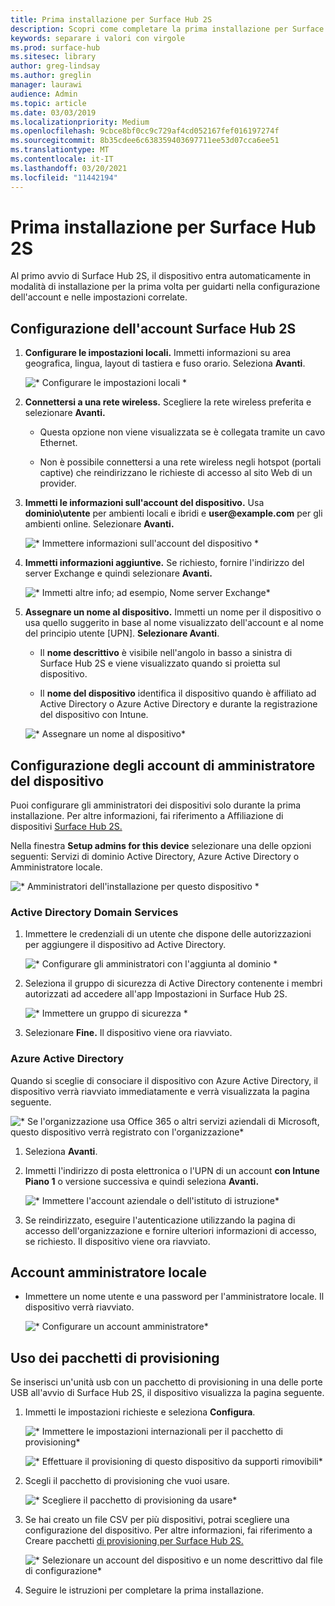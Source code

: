 ```yaml
---
title: Prima installazione per Surface Hub 2S
description: Scopri come completare la prima installazione per Surface Hub 2S.
keywords: separare i valori con virgole
ms.prod: surface-hub
ms.sitesec: library
author: greg-lindsay
ms.author: greglin
manager: laurawi
audience: Admin
ms.topic: article
ms.date: 03/03/2019
ms.localizationpriority: Medium
ms.openlocfilehash: 9cbce8bf0cc9c729af4cd052167fef016197274f
ms.sourcegitcommit: 8b35cdee6c638359403697711ee53d07cca6ee51
ms.translationtype: MT
ms.contentlocale: it-IT
ms.lasthandoff: 03/20/2021
ms.locfileid: "11442194"
---
```

# <a name="first-time-setup-for-surface-hub-2s"></a>Prima installazione per Surface Hub 2S

Al primo avvio di Surface Hub 2S, il dispositivo entra automaticamente in modalità di installazione per la prima volta per guidarti nella configurazione dell'account e nelle impostazioni correlate.

## <a name="configuring-surface-hub-2s-account"></a>Configurazione dell'account Surface Hub 2S

1. **Configurare le impostazioni locali.** Immetti informazioni su area geografica, lingua, layout di tastiera e fuso orario. Seleziona **Avanti**.

   ![* Configurare le impostazioni locali *](images/sh2-run1.png)

1. **Connettersi a una rete wireless.** Scegliere la rete wireless preferita e selezionare **Avanti.**

   - Questa opzione non viene visualizzata se è collegata tramite un cavo Ethernet.

   - Non è possibile connettersi a una rete wireless negli hotspot (portali captive) che reindirizzano le richieste di accesso al sito Web di un provider.

3. **Immetti le informazioni sull'account del dispositivo.** Usa **dominio\utente** per ambienti locali e ibridi e **user\@example.com** per gli ambienti online. Selezionare **Avanti.**

   ![* Immettere informazioni sull'account del dispositivo *](images/sh2-run2.png)

1. **Immetti informazioni aggiuntive.** Se richiesto, fornire l'indirizzo del server Exchange e quindi selezionare **Avanti.**

   ![* Immetti altre info; ad esempio, Nome server Exchange*](images/sh2-run3.png)

1. **Assegnare un nome al dispositivo.** Immetti un nome per il dispositivo o usa quello suggerito in base al nome visualizzato dell'account e al nome del principio utente [UPN]. **Selezionare Avanti**.

   - Il **nome descrittivo** è visibile nell'angolo in basso a sinistra di Surface Hub 2S e viene visualizzato quando si proietta sul dispositivo.

   - Il **nome del dispositivo** identifica il dispositivo quando è affiliato ad Active Directory o Azure Active Directory e durante la registrazione del dispositivo con Intune.

   ![* Assegnare un nome al dispositivo*](images/sh2-run4.png)
 

## <a name="configuring-device-admin-accounts"></a>Configurazione degli account di amministratore del dispositivo

Puoi configurare gli amministratori dei dispositivi solo durante la prima installazione. Per altre informazioni, fai riferimento a Affiliazione di dispositivi [Surface Hub 2S.](https://docs.microsoft.com/surface-hub/prepare-your-environment-for-surface-hub#device-affiliation)

Nella finestra **Setup admins for this device** selezionare una delle opzioni seguenti: Servizi di dominio Active Directory, Azure Active Directory o Amministratore locale.

![* Amministratori dell'installazione per questo dispositivo *](images/sh2-run5.png)

### <a name="active-directory-domain-services"></a>Active Directory Domain Services

1. Immettere le credenziali di un utente che dispone delle autorizzazioni per aggiungere il dispositivo ad Active Directory.

    ![* Configurare gli amministratori con l'aggiunta al dominio *](images/sh2-run6.png)

2. Seleziona il gruppo di sicurezza di Active Directory contenente i membri autorizzati ad accedere all'app Impostazioni in Surface Hub 2S.

   ![* Immettere un gruppo di sicurezza *](images/sh2-run7.png)

1. Selezionare **Fine.** Il dispositivo viene ora riavviato.

### <a name="azure-active-directory"></a>Azure Active Directory

Quando si sceglie di consociare il dispositivo con Azure Active Directory, il dispositivo verrà riavviato immediatamente e verrà visualizzata la pagina seguente.

![* Se l'organizzazione usa Office 365 o altri servizi aziendali di Microsoft, questo dispositivo verrà registrato con l'organizzazione*](images/sh2-run8.png)

1. Seleziona **Avanti**.

1. Immetti l'indirizzo di posta elettronica o l'UPN di un account **con Intune Piano 1** o versione successiva e quindi seleziona **Avanti.**

   ![* Immettere l'account aziendale o dell'istituto di istruzione*](images/sh2-run9.png)

1. Se reindirizzato, eseguire l'autenticazione utilizzando la pagina di accesso dell'organizzazione e fornire ulteriori informazioni di accesso, se richiesto. Il dispositivo viene ora riavviato.

## <a name="local-administrator-account"></a>Account amministratore locale

- Immettere un nome utente e una password per l'amministratore locale. Il dispositivo verrà riavviato.

  ![* Configurare un account amministratore*](images/sh2-run10.png)
 
## <a name="using-provisioning-packages"></a>Uso dei pacchetti di provisioning

Se inserisci un'unità usb con un pacchetto di provisioning in una delle porte USB all'avvio di Surface Hub 2S, il dispositivo visualizza la pagina seguente.

1. Immetti le impostazioni richieste e seleziona **Configura**.

   ![* Immettere le impostazioni internazionali per il pacchetto di provisioning*](images/sh2-run11.png)

   ![* Effettuare il provisioning di questo dispositivo da supporti rimovibili*](images/sh2-run12.png)

2. Scegli il pacchetto di provisioning che vuoi usare.

   ![* Scegliere il pacchetto di provisioning da usare*](images/sh2-run13.png)

3. Se hai creato un file CSV per più dispositivi, potrai scegliere una configurazione del dispositivo. Per altre informazioni, fai riferimento a Creare pacchetti [di provisioning per Surface Hub 2S.](https://docs.microsoft.com/surface-hub/surface-hub-2s-deploy#provisioning-multiple-devices-csv-file)

   ![* Selezionare un account del dispositivo e un nome descrittivo dal file di configurazione*](images/sh2-run14.png)

4. Seguire le istruzioni per completare la prima installazione.
